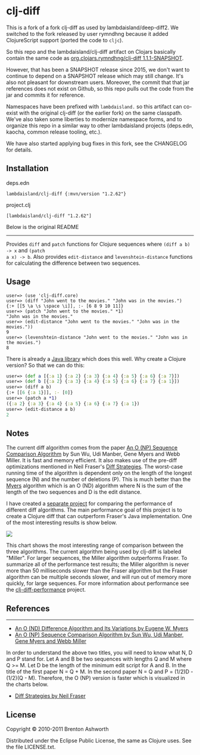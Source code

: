 # clj-diff

This is a fork of a fork clj-diff as used by lambdaisland/deep-diff2. We
switched to the fork released by user rymndhng because it added ClojureScript
support (ported the code to `cljc`).

So this repo and the lambdaisland/clj-diff artifact on Clojars basically contain
the same code as [org.clojars.rymndhng/clj-diff
1.1.1-SNAPSHOT](https://clojars.org/org.clojars.rymndhng/clj-diff/versions/1.1.1-SNAPSHOT).

However, that has been a SNAPSHOT release since 2015, we don't want to continue
to depend on a SNAPSHOT release which may still change. It's also not pleasant
for downstream users. Moreover, the commit that that jar references does not
exist on Github, so this repo pulls out the code from the jar and commits it for
reference.

Namespaces have been prefixed with `lambdaisland.` so this artifact can co-exist
with the original clj-diff (or the earlier fork) on the same classpath. We've
also taken some liberties to modernize namespace forms, and to organize this
repo in a similar way to other lambdaisland projects (deps.edn, kaocha, common
release tooling, etc.).

We have also started applying bug fixes in this fork, see the CHANGELOG for
details.

<!-- installation -->
## Installation
deps.edn

```
lambdaisland/clj-diff {:mvn/version "1.2.62"}
```

project.clj

```
[lambdaisland/clj-diff "1.2.62"]
```
<!-- /installation -->

Below is the original README

-----

Provides <code>diff</code> and <code>patch</code> functions for Clojure
sequences where <code>(diff a b) -\> x</code> and <code>(patch a x) -\>
b</code>. Also provides <code>edit-distance</code> and
<code>levenshtein-distance</code> functions for calculating the
difference between two sequences.

## Usage

```
user=> (use 'clj-diff.core)
user=> (diff "John went to the movies." "John was in the movies.")
{:+ [[5 \a \s \space \i]], :- [6 8 9 10 11]}
user=> (patch "John went to the movies." *1)
"John was in the movies."
user=> (edit-distance "John went to the movies." "John was in the movies."))
9
user=> (levenshtein-distance "John went to the movies." "John was in the movies.")
8
```

There is already a [Java
library](http://code.google.com/p/google-diff-match-patch/) which does
this well. Why create a Clojure version? So that we can do this:

```clojure
user=> (def a [{:a 1} {:a 2} {:a 3} {:a 4} {:a 5} {:a 6} {:a 7}])
user=> (def b [{:a 2} {:a 3} {:a 4} {:a 5} {:a 6} {:a 7} {:a 1}])
user=> (diff a b)
{:+ [[6 {:a 1}]], :- [0]}
user=> (patch a *1)
({:a 2} {:a 3} {:a 4} {:a 5} {:a 6} {:a 7} {:a 1})
user=> (edit-distance a b)
2
```

## Notes

The current diff algorithm comes from the paper [An O (NP) Sequence
Comparison Algorithm](http://portal.acm.org/citation.cfm?id=96223) by
Sun Wu, Udi Manber, Gene Myers and Webb Miller. It is fast and memory
efficient. It also makes use of the pre-diff optimizations mentioned in
Neil Fraser's [Diff Strategies](http://neil.fraser.name/writing/diff/).
The worst-case running time of the algorithm is dependent only on the
length of the longest sequence (N) and the number of deletions (P). This
is much better than the
[Myers](http://citeseerx.ist.psu.edu/viewdoc/download?doi=10.1.1.4.6927&rep=rep1&type=pdf)
algorithm which is an O (ND) algorithm where N is the sum of the length
of the two sequences and D is the edit distance.

I have created a [separate
project](http://github.com/brentonashworth/clj-diff-performance) for
comparing the performance of different diff algorithms. The main
performance goal of this project is to create a Clojure diff that can
outperform Fraser's Java implementation. One of the most interesting
results is show below.

<img src="http://s3.amazonaws.com/formpluslogic-public/images/clj-diff/length_7000_5.png"/>

This chart shows the most interesting range of comparison between the
three algorithms. The current algorithm being used by clj-diff is
labeled "Miller". For larger sequences, the Miller algorithm outperforms
Fraser. To summarize all of the performance test results; the Miller
algorithm is never more than 50 milliseconds slower than the Fraser
algorithm but the Fraser algorithm can be multiple seconds slower, and
will run out of memory more quickly, for large sequences. For more
information about performance see the
[clj-diff-performance](http://github.com/brentonashworth/clj-diff-performance)
project.


## References
----------

-   [An O (ND) Difference Algorithm and Its Variations by Eugene W.
    Myers](http://citeseerx.ist.psu.edu/viewdoc/download?doi=10.1.1.4.6927&rep=rep1&type=pdf)
-   [An O (NP) Sequence Comparison Algorithm by Sun Wu, Udi Manber, Gene
    Myers and Webb Miller](http://portal.acm.org/citation.cfm?id=96223)

In order to understand the above two titles, you will need to know what
N, D and P stand for. Let A and B be two sequences with lengths Q and M
where Q \>= M. Let D be the length of the minimum edit script for A and
B. In the title of the first paper N = Q + M. In the second paper N = Q
and P = (1/2)D - (1/2)(Q - M). Therefore, the O (NP) version is faster
which is visualized in the charts below.

-   [Diff Strategies by Neil
    Fraser](http://neil.fraser.name/writing/diff/)

## License

Copyright © 2010-2011 Brenton Ashworth

Distributed under the Eclipse Public License, the same as Clojure uses.
See the file LICENSE.txt.
